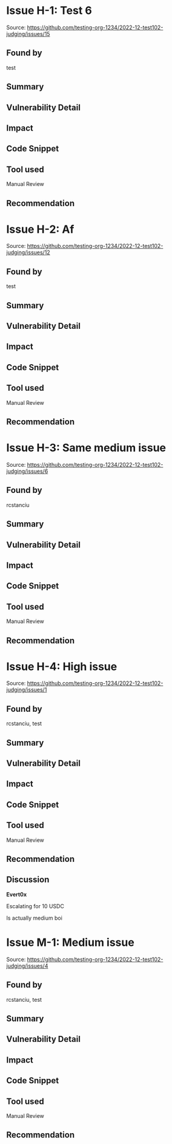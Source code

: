 # Issue H-1: Test 6 

Source: https://github.com/testing-org-1234/2022-12-test102-judging/issues/15 

## Found by 
test

## Summary

## Vulnerability Detail

## Impact

## Code Snippet

## Tool used

Manual Review

## Recommendation

# Issue H-2: Af 

Source: https://github.com/testing-org-1234/2022-12-test102-judging/issues/12 

## Found by 
test

## Summary

## Vulnerability Detail

## Impact

## Code Snippet

## Tool used

Manual Review

## Recommendation

# Issue H-3: Same medium issue 

Source: https://github.com/testing-org-1234/2022-12-test102-judging/issues/6 

## Found by 
rcstanciu

## Summary

## Vulnerability Detail

## Impact

## Code Snippet

## Tool used

Manual Review

## Recommendation

# Issue H-4: High issue 

Source: https://github.com/testing-org-1234/2022-12-test102-judging/issues/1 

## Found by 
rcstanciu, test

## Summary

## Vulnerability Detail

## Impact

## Code Snippet

## Tool used

Manual Review

## Recommendation

## Discussion

**Evert0x**

Escalating for 10 USDC

Is actually medium boi



# Issue M-1: Medium issue 

Source: https://github.com/testing-org-1234/2022-12-test102-judging/issues/4 

## Found by 
rcstanciu, test

## Summary

## Vulnerability Detail

## Impact

## Code Snippet

## Tool used

Manual Review

## Recommendation

